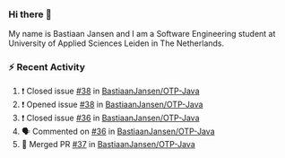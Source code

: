 ### Hi there 👋

My name is Bastiaan Jansen and I am a Software Engineering student at University of Applied Sciences Leiden in The Netherlands. 

### ⚡ Recent Activity
<!--START_SECTION:activity-->
1. ❗️ Closed issue [#38](https://github.com/BastiaanJansen/OTP-Java/issues/38) in [BastiaanJansen/OTP-Java](https://github.com/BastiaanJansen/OTP-Java)
2. ❗️ Opened issue [#38](https://github.com/BastiaanJansen/OTP-Java/issues/38) in [BastiaanJansen/OTP-Java](https://github.com/BastiaanJansen/OTP-Java)
3. ❗️ Closed issue [#36](https://github.com/BastiaanJansen/OTP-Java/issues/36) in [BastiaanJansen/OTP-Java](https://github.com/BastiaanJansen/OTP-Java)
4. 🗣 Commented on [#36](https://github.com/BastiaanJansen/OTP-Java/issues/36) in [BastiaanJansen/OTP-Java](https://github.com/BastiaanJansen/OTP-Java)
5. 🎉 Merged PR [#37](https://github.com/BastiaanJansen/OTP-Java/pull/37) in [BastiaanJansen/OTP-Java](https://github.com/BastiaanJansen/OTP-Java)
<!--END_SECTION:activity-->

<!--
**BastiaanJansen/BastiaanJansen** is a ✨ _special_ ✨ repository because its `README.md` (this file) appears on your GitHub profile.

Here are some ideas to get you started:

- 🔭 I’m currently working on ...
- 🌱 I’m currently learning ...
- 👯 I’m looking to collaborate on ...
- 🤔 I’m looking for help with ...
- 💬 Ask me about ...
- 📫 How to reach me: ...
- 😄 Pronouns: ...
- ⚡ Fun fact: ...
-->
